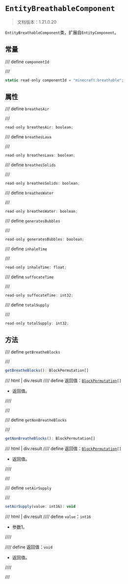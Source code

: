 # `EntityBreathableComponent`

> 文档版本：1.21.0.20

`EntityBreathableComponent`类，扩展自`EntityComponent`。

## 常量

/// define
`componentId`


///

```js
static read-only componentId = "minecraft:breathable";
```


## 属性

/// define
`breathesAir`


///

```js
read-only breathesAir: boolean;
```


/// define
`breathesLava`


///

```js
read-only breathesLava: boolean;
```


/// define
`breathesSolids`


///

```js
read-only breathesSolids: boolean;
```


/// define
`breathesWater`


///

```js
read-only breathesWater: boolean;
```


/// define
`generatesBubbles`


///

```js
read-only generatesBubbles: boolean;
```


/// define
`inhaleTime`


///

```js
read-only inhaleTime: float;
```


/// define
`suffocateTime`


///

```js
read-only suffocateTime: int32;
```


/// define
`totalSupply`


///

```js
read-only totalSupply: int32;
```


## 方法

/// define
`getBreatheBlocks`


///

```js
getBreatheBlocks(): BlockPermutation[]
```

/// html | div.result
//// define
返回值：<code><a href="../blockpermutation.md">BlockPermutation</a>[]</code>

- 返回值。


////

///


/// define
`getNonBreatheBlocks`


///

```js
getNonBreatheBlocks(): BlockPermutation[]
```

/// html | div.result
//// define
返回值：<code><a href="../blockpermutation.md">BlockPermutation</a>[]</code>

- 返回值。


////

///


/// define
`setAirSupply`


///

```js
setAirSupply(value: int16): void
```

/// html | div.result
//// define
`value`：`int16`

- 参数1。


////

//// define
返回值：`void`

- 返回值。


////

///


